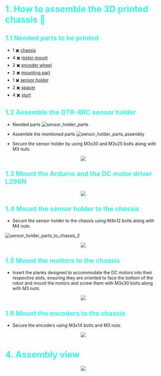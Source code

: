 #  <span style="color: #32FAE5"> 1. How to assemble the 3D printed chassis :rocket:</span> 

## <span style="color: #32FAE5">1.1 Needed parts to be printed</span> 


- 1 :heavy_multiplication_x: [chassis](https://github.com/OpenMOBot/3DModels/blob/17b4ab84576b85b1f8e65cfbf05c9b37ba42eddf/design_stl/chassis/chassis.STL) <br />
- 4 :heavy_multiplication_x: [motor mount](https://github.com/OpenMOBot/3DModels/blob/17b4ab84576b85b1f8e65cfbf05c9b37ba42eddf/design_stl/chassis/motor_mount.STL) <br />
- 2 :heavy_multiplication_x: [encoder wheel](https://github.com/OpenMOBot/3DModels/blob/17b4ab84576b85b1f8e65cfbf05c9b37ba42eddf/design_stl/encoder_wheels/encoder_wheel_v4_20.STL) <br />
- 2 :heavy_multiplication_x: [mounting part](https://github.com/OpenMOBot/3DModels/blob/17b4ab84576b85b1f8e65cfbf05c9b37ba42eddf/design_stl/sensor_holder/mounting_part.STL) <br />
- 1 :heavy_multiplication_x: [sensor holder](https://github.com/OpenMOBot/3DModels/blob/17b4ab84576b85b1f8e65cfbf05c9b37ba42eddf/design_stl/sensor_holder/sensor_holder.STL) <br /> 
- 2 :heavy_multiplication_x: [spacer](https://github.com/OpenMOBot/3DModels/blob/17b4ab84576b85b1f8e65cfbf05c9b37ba42eddf/design_stl/sensor_holder/spacer.STL) <br />
- 4 :heavy_multiplication_x: [sturt](https://github.com/OpenMOBot/3DModels/blob/17b4ab84576b85b1f8e65cfbf05c9b37ba42eddf/design_stl/sensor_holder/sturt.STL) <br />

## <span style="color: #32FAE5">1.2 Assemble the QTR-8RC sensor holder</span>

- Needed parts
![sensor_holder_parts](https://github.com/OpenMOBot/3DModels/assets/32581471/4c08ad8f-513b-45fd-a6af-38c9cd338a62)

- Assemble the mentioned parts
![sensor_holder_parts_assembly](https://github.com/OpenMOBot/3DModels/assets/32581471/59e62713-499b-461b-bb93-b0357e33ba33)

- Secure the sensor holder by using M3x30 and M3x25 bolts along with M3 nuts.
<p align="center">
    <img src="https://github.com/OpenMOBot/3DModels/assets/32581471/249c852c-e148-4055-917d-3d346adac3df" >
</p>

## <span style="color: #32FAE5">1.3 Mount the Arduino and the DC motor driver L298N</span>
<p align="center">
    <img src="https://github.com/OpenMOBot/3DModels/assets/32581471/f8ff68b6-7978-44c6-a1b9-9cb30204f4d4" >
</p>

## <span style="color: #32FAE5">1.4 Mount the sensor holder to the chassis</span>

- Secure the sensor holder to the chassis using M4x12 bolts along with M4 nuts.

![sensor_holder_parts_to_chassis_2](https://github.com/OpenMOBot/3DModels/assets/32581471/735e28e3-288c-464c-8375-00782eec02f2)


<p align="center">
    <img src="https://github.com/OpenMOBot/3DModels/assets/32581471/843714fd-dccd-4654-8c05-c862468858b3" >
</p>


## <span style="color: #32FAE5">1.5 Mount the mottors to the chassis</span>

- Insert the planks designed to accommodate the DC motors into their respective slots, ensuring they are oriented to face the bottom of the robot and mount the motors and screw them with M3x30 bolts along with M3 nuts.

<p align="center">
    <img src="https://github.com/OpenMOBot/3DModels/assets/32581471/179c1300-7450-48ac-86a9-744cba7c0cc0" >
</p>

## <span style="color: #32FAE5">1.6 Mount the encoders to the chassis</span>

- Secure the encoders using M3x14 bolts and M3 nuts.

<p align="center">
    <img src="https://github.com/OpenMOBot/3DModels/assets/32581471/d9be3079-3745-4fe8-b154-8921f9e5e717" >
</p>


# <span style="color: #32FAE5">4. Assembly view </span>

<p align="center">
    <img src="https://github.com/OpenMOBot/3DModels/assets/32581471/3d6dd445-76a9-4bb6-8913-98ee321cf1ef" >
</p>

